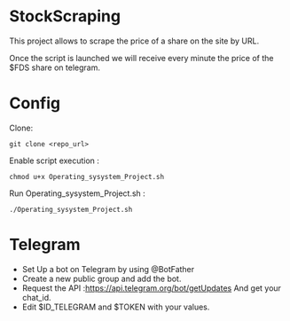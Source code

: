 # StockScraping
This project allows to scrape the price of a share on the site by URL.

Once the script is launched we will receive every minute the price of the $FDS share on telegram.

# Config

Clone:
```
git clone <repo_url>
```
Enable script execution :
```
chmod u+x Operating_sysystem_Project.sh
```
Run Operating_sysystem_Project.sh :
```
./Operating_sysystem_Project.sh
```

# Telegram
- Set Up a bot on Telegram by using @BotFather 
- Create a new public group and add the bot.
- Request the API :https://api.telegram.org/bot/getUpdates And get your chat_id.
- Edit $ID_TELEGRAM and $TOKEN with your values.
